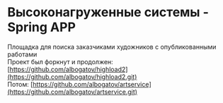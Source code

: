 # Высоконагруженные системы - Spring APP <br />
Площадка для поиска заказчиками художников с опубликованными работами  <br />
Проект был форкнут и продолжен:
[https://github.com/albogatov/highload2](https://github.com/albogatov/highload2.git) <br />
Потом: 
[https://github.com/albogatov/artservice](https://github.com/albogatov/artservice.git) <br />
